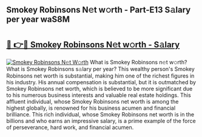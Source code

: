 ## Smokey Robinsons N𝚎t w𝚘rth - Part-E13 S𝚊lary per year waS8M

# <h2><a href="http://gc46zgz.nevu.top/?p=Smokey+Robinsons">🔗 👉🔴 Smokey Robinsons N𝚎t w𝚘rth - S𝚊lary</a></h2>

[![Smokey Robinsons N𝚎t W𝚘rth](https://i.imgur.com/Oavwk0R.jpeg)](http://gc46zgz.nevu.top/?p=Smokey+Robinsons)
What is Smokey Robinsons n𝚎t w𝚘rth? What is Smokey Robinsons s𝚊lary per year?
This wealthy person's Smokey Robinsons net worth is substantial, making him one of the richest figures in his industry. His annual compensation is substantial, but it is outmatched by Smokey Robinsons net worth, which is believed to be more significant due to his numerous business interests and valuable real estate holdings. This affluent individual, whose Smokey Robinsons net worth is among the highest globally, is renowned for his business acumen and financial brilliance. This rich individual, whose Smokey Robinsons net worth is in the billions and who earns an impressive salary, is a prime example of the force of perseverance, hard work, and financial acumen.
